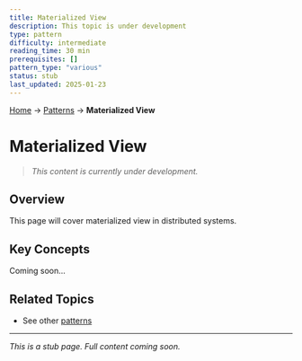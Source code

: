```yaml
---
title: Materialized View
description: This topic is under development
type: pattern
difficulty: intermediate
reading_time: 30 min
prerequisites: []
pattern_type: "various"
status: stub
last_updated: 2025-01-23
---
```


<!-- Navigation -->
[Home](../introduction/index.md) → [Patterns](index.md) → **Materialized View**

# Materialized View

> *This content is currently under development.*

## Overview

This page will cover materialized view in distributed systems.

## Key Concepts

Coming soon...

## Related Topics

- See other [patterns](index.md)

---

*This is a stub page. Full content coming soon.*
